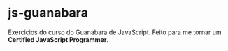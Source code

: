 # js-guanabara

Exercicios do curso do Guanabara de JavaScript. Feito para me tornar um **Certified JavaScript Programmer**.
